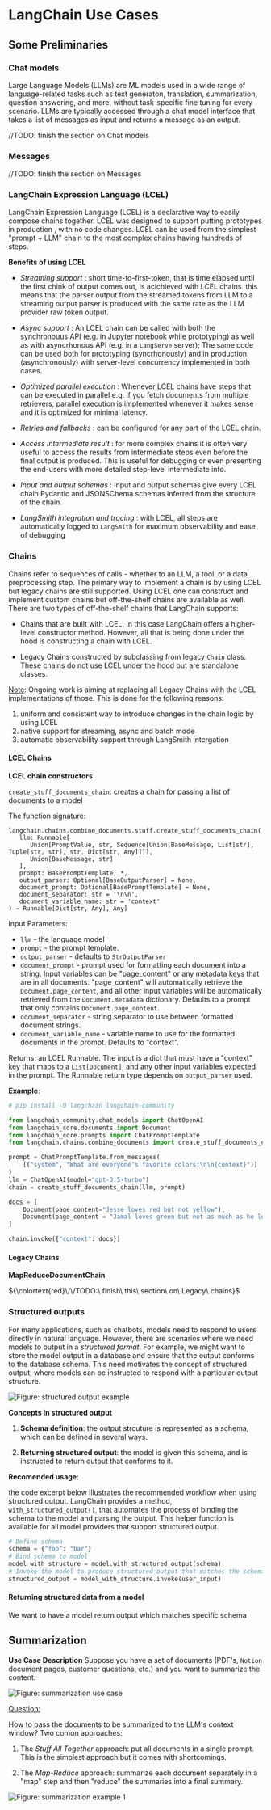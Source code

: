 # LangChain Use Cases

## Some Preliminaries

### Chat models

Large Language Models (LLMs) are ML models used in a wide range of language-related tasks such as text generaton, translation, summarization, question answering, and more, without task-specific fine tuning for every scenario. 
LLMs are typically accessed through a chat model interface that takes a list of messages as input and returns a message as an output.

//TODO: finish the section on Chat models

### Messages

//TODO: finish the section on Messages

### LangChain Expression Language (LCEL)

LangChain Expression Language (LCEL) is a declarative way to easily compose chains together. LCEL was designed to support putting prototypes in production , with no code changes. LCEL can be used from the simplest "prompt + LLM" chain to the most complex chains having hundreds of steps. 

**Benefits of using LCEL**

* _Streaming support_ :  short time-to-first-token, that is time elapsed until the first chink of output comes out, is acichieved with LCEL chains.
  this means that the parser output from the streamed tokens from LLM to a streaming output parser is produced with the same rate as the LLM provider raw token output.

* _Async support_ : An LCEL chain can be called with both the synchronouus API (e.g. in Jupyter notebook while prototyping) as well as with asyncrhonous API (e.g. in a `LangServe` server); The same code can be used both for prototyping (syncrhonously) and in production (asynchronously) with server-level concurrency implemented in both cases. 

* _Optimized parallel execution_ : Whenever LCEL chains have steps that can be executed in parallel  e.g. if you fetch documents from multiple retrievers, parallel execution is implemented whenever it makes sense and it is optimized for minimal latency.

* _Retries and fallbacks_ : can be configured for any part of the LCEL chain.

* _Access intermediate result_ : for more complex chains it is often very useful to access the results from intermediate steps even before the final output is produced. This is useful for debugging or even presenting the end-users with more detailed step-level intermediate info.  

* _Input and output schemas_ : Input and output schemas give every LCEL chain Pydantic and JSONSChema schemas inferred from the structure of the chain.

* _LangSmith integration and tracing_ : with LCEL, all steps are automatically logged to `LangSmith` for maximum observability and ease of debugging


### Chains

Chains refer to sequences of calls - whether to an LLM, a tool, or a data preprocessing step. The primary way to implement a chain is by using LCEL but legacy chains are still supported. 
Using LCEL one can construct and implement custom chains but off-the-shelf chains are available as well. There are two types of off-the-shelf chains that LangChain supports:

* Chains that are built with LCEL. In this case LangChain offers a higher-level constructor method. However, all that is being done under the hood is constructing a chain with LCEL.

* Legacy Chains constructed by subclassing from legacy `Chain` class. These chains do not use LCEL under the hood but are standalone classes.

<ins>Note</ins>: Ongoing work is aiming at replacing all Legacy Chains with the LCEL implementations of those. This is done for the following reasons:

1) uniform and consistent way to introduce changes in the chain logic by using LCEL
2) native support for streaming, async and batch mode
3) automatic observability support through LangSmith intergation

#### LCEL Chains

**LCEL chain constructors**

`create_stuff_documents_chain`: creates a chain for passing a list of documents to a model

The function signature:
```
langchain.chains.combine_documents.stuff.create_stuff_documents_chain(
   llm: Runnable[
      Union[PromptValue, str, Sequence[Union[BaseMessage, List[str], Tuple[str, str], str, Dict[str, Any]]]],
      Union[BaseMessage, str]
   ],
   prompt: BasePromptTemplate, *,
   output_parser: Optional[BaseOutputParser] = None,
   document_prompt: Optional[BasePromptTemplate] = None,
   document_separator: str = '\n\n',
   document_variable_name: str = 'context'
) → Runnable[Dict[str, Any], Any]
```

Input Parameters:
* `llm` - the language model
* `prompt`  - the prompt template.
* `output_parser` - defaults to `StrOutputParser`
* `document_prompt` - prompt used for formatting each document into a string. Input variables can be "page_content" or any metadata keys that are in all documents.
  "page_content" will automatically retrieve the `Document.page_content`, and all other input variables will be automatically retrieved from the `Document.metadata`
   dictionary. Defaults to a prompt that only contains `Document.page_content`.
* `document_separator` - string separator to use between formatted document strings.
* `document_variable_name` - variable name to use for the formatted documents in the prompt. Defaults to "context".

Returns: an LCEL Runnable. The input is a dict that must have a "context" key that maps to a `List[Document]`, and any other input variables expected in the prompt. The Runnable return type depends on `output_parser` used.

**Example**:

```python
# pip install -U langchain langchain-community

from langchain_community.chat_models import ChatOpenAI
from langchain_core.documents import Document
from langchain_core.prompts import ChatPromptTemplate
from langchain.chains.combine_documents import create_stuff_documents_chain

prompt = ChatPromptTemplate.from_messages(
    [("system", "What are everyone's favorite colors:\n\n{context}")]
)
llm = ChatOpenAI(model="gpt-3.5-turbo")
chain = create_stuff_documents_chain(llm, prompt)

docs = [
    Document(page_content="Jesse loves red but not yellow"),
    Document(page_content = "Jamal loves green but not as much as he loves orange")
]

chain.invoke({"context": docs})

```

#### Legacy Chains

**MapReduceDocumentChain**

${\colortext{red}\/\/TODO:\ finish\ this\ section\ on\ Legacy\ chains}$

### Structured outputs

For many applications, such as chatbots, models need to respond to users directly in natural language. However, there are scenarios where we need models to output in a _structured format_. For example, we might want to store the model output in a database and ensure that the output conforms to the database schema. This need motivates the concept of structured output, where models can be instructed to respond with a particular output structure.

![Figure: structured output example](images/structured_output_1.png)

**Concepts in structured output**

1) **Schema definition**: the output strcuture is represented as a schema, which can be defined in several ways. 

2) **Returning structured output**: the model is given this schema, and is instructed to return output that conforms to it.

**Recomended usage**:

the code excerpt below illustrates the recommended workflow when using structured output. LangChain provides a method, `with_structured_output()`, that automates the process of binding the schema to the model and parsing the output. This helper function is available for all model providers that support structured output.

```python
# Define schema
schema = {"foo": "bar"}
# Bind schema to model
model_with_structure = model.with_structured_output(schema)
# Invoke the model to produce structured output that matches the schema
structured_output = model_with_structure.invoke(user_input)

```


#### Returning structured data from a model

We want to have a model return output which matches specific schema 


## Summarization

**Use Case Description**
Suppose you have a set of documents (PDF's, `Notion` document pages, customer questions, etc.) and you want to summarize the content.

![Figure: summarization use case](images/summarization_use_case_1.png)


<ins>Question:</ins>

How to pass the documents to be summarized to the LLM's context window?
Two comon approaches:

1. The _Stuff All Together_ approach: put all documents in a single prompt. This is the simplest approach but it comes with shortcomings.

2. The _Map-Reduce_ approach: summarize each document separately in a "map"
 step and then "reduce" the summaries into a final summary.

![Figure: summarization example 1](images/summarization_use_case_2.png)
